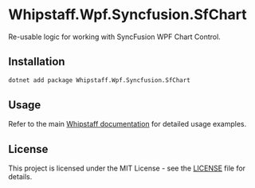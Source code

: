 # Whipstaff.Wpf.Syncfusion.SfChart

Re-usable logic for working with SyncFusion WPF Chart Control.

## Installation

```bash
dotnet add package Whipstaff.Wpf.Syncfusion.SfChart
```

## Usage

Refer to the main [Whipstaff documentation](https://github.com/dpvreony/whipstaff) for detailed usage examples.

## License

This project is licensed under the MIT License - see the [LICENSE](https://github.com/dpvreony/whipstaff/blob/main/LICENSE) file for details.
